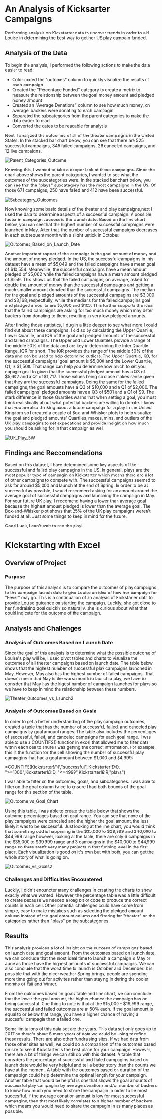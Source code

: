 # An Analysis of Kicksarter Campaigns
Performing analysis on Kickstarter data to uncover trends in order to aid Louise in determining the best way to get her US play campain funded.

## Analysis of the Data
To begin the analysis, I performed the following actions to make the data easier to read:

* Color coded the "outomes" column to quickly visualize the results of each campaign
* Created the "Percentage Funded" category to create a metric to measure the relationship between the goal money amount and pledged money amount
* Created an "Average Donations" column to see how much money, on average, backers were donating to each campagin
* Separated the subcategories from the parent categories to make the data easier to read
* Converted the dates to be readable for analysis

Next, I analyzed the outcomes of all of the theater campaigns in the United States. In the stacked bar chart below, you can see that there are 525 successful campaigns, 349 failed campaigns, 26 canceled campaigns, and 12 live campaigns.

![Parent_Categories_Outcome](https://github.com/rmward17/kickstarter-analysis/blob/main/Parent_Categories_Outcome.jpg?raw=true)

Knowing this, I wanted to take a deeper look at these campaigns. Since the chart above shows the parent categories, I wanted to see what the outcomes of the subcategories were. In the stacked bar chart below, you can see that the "plays" subcategory has the most campaigns in the US. Of those 671 campaigns, 250 have failed and 412 have been successful.

![Subcategory_Outcomes](https://github.com/rmward17/kickstarter-analysis/blob/main/Subcategory_Outcomes.jpg?raw=true)

Now knowing some basic details of the theater and play campaigns,next I used the data to determine aspects of a successful campaign. A possible factor in campaign success is the launch date. Based on the line chart below, you can see that the highest number of successful campaigns were launched in May. After that, the number of successful campaigns decreases in each subsequent month with a slight uptick in October. 

![Outcomes_Based_on_Launch_Date](https://github.com/rmward17/kickstarter-analysis/blob/main/Outcomes_Based_on_Launch_Date.jpg?raw=true)

Another important aspect of the campaign is the goal amount of money and the amount of money pledged. In the US, the successful campaigns in this dataset have a mean of $5,049 and the failed campaigns have a mean goal of $10,554. Meanwhile, the successful campaigns have a mean amount pledged of $5,062 while the failed campaigns have a mean amount pledged of $559. This shows us that the failed campaigns, on average, asked for double the amount of money than the successful campaigns and getting a much smaller amount donated than the successful campaigns. The median for the goal and pledged amounts of the successful campagins are $3,000 and $3,168, respectfully, while the medians for the failed campagins goal and pladged amounts are $5,000 and $103. This further supports the idea that the failed campaigns are asking for too much money which may deter backers from donating to them, resulting in very low pledged amounts.

After finding those statistics, I dug in a little deeper to see what more I could find out about these campaigns. I did so by calculating the Upper Quartile, Lower Quartile, and IQR of the goal and pledged amounts of the successful and failed campaigns. The Upper and Lower Quartiles provide a range of the middle 50% of the data and are key in determining the Inter Quartile Range, IQR for short. The IQR provides the range of the middle 50% of the data and can be used to help determine outliers. The Upper Quartile, Q3, for the successful campaigns' goal amount is $5,000 and the Lower Quartile, Q1, is $1,500. That range can help you determine how much to set you capagin goal to given that the successful pledged amount has a Q3 of $5,602 and a Q1 of $1,717. Those values being so close makes sense given that they are the successful campaigns. Doing the same for the failed campaigns, the goal amounts have a Q3 of $10,000 and a Q1 of $2,000. The failed campaigns' pledged amounts have a Q3 of $501 and a Q1 of $9. The stark difference in those Quartiles warns that when setting a goal, you must think realistically about what potential backers are willing to donate. I know that you are also thinking about a future campaign for a play in the United Kingdom so I created a couple of Box-and-Whisker plots to help visualize the goal and pledged amounts' Quartiles, maxes, mins, and outliers of the UK play campagins to set expecations and provide insight on how much you should be asking for in that campaign as well. 

![UK_Play_BW](https://github.com/rmward17/kickstarter-analysis/blob/main/UK_Play_BW.jpg?raw=true)

## Findings and Reccomendations

Based on this dataset, I have determined some key aspects of the successful and failed play campagins in the US. In general, plays are the most popular type of campagin on Kickstarter which means there are a lot of other campaigns to compete with. The successful campaigns seemed to ask for around $5,000 and launch at the end of Spring. In order to be as successful as possible, I would reccomend asking for an amount around the average goal of successful campaigns and launching the campaign in May. For your future UK play, I reccomend having a lower than average goal because the highest amount pledged is lower than the average goal. The Box-and-Whisker plot shows that 25% of the UK play campaigns weren't funded at all. Just some things to keep in mind for the future. 

Good Luck, I can't wait to see the play!


# Kickstarting with Excel

## Overview of Project

### Purpose

The purpose of this analysis is to compare the outcomes of play campaigns to the campaign launch date to give Louise an idea of how her campaign for "Fever" may go.
This is a continuation of an analysis of Kickstarter data to provide Louise guidance on starting the campaign. Luckily, she got close to her fundraising goal quickly so naturally, she is curious about what that could indicate for the outcome of the campaign.

## Analysis and Challenges

### Analysis of Outcomes Based on Launch Date

Since the goal of this analysis is to determine what the possible outcome of Louise's play will be, I used pivot tables and charts to visualize the outcomes of all theater campaigns based on launch date. The table below shows that the highest number of successful play campaigns launched in May. However, May also has the highest number of failed campaigns. That doesn't mean that May is the worst month to launch a play, we have to consider that May has the higest number of campaign launches for plays so we have to keep in mind the relationship between these numbers.

![Theater_Outcomes_vs_Launch2](https://github.com/rmward17/kickstarter-analysis/blob/main/Theater_Outcomes_vs_Launch2.jpg?raw=true)

### Analysis of Outcomes Based on Goals

In order to get a better understanding of the play campaign outcomes, I created a table that has the number of successful, failed, and canceled play campaigns
by goal amount ranges. The table also includes the percentages of successful, failed, and canceled campaigns for each goal range. I was able to use a COUNTIFS() function in excel that allowed me to filter data within each cell to enure I was getting the correct infromation. For example, this is the function for the cell showing the number of successful play campagins that had a goal amount between $1,000 and $4,999:

=COUNTIFS(Kickstarter!$F:$F,"successful", Kickstarter!$D:$D, ">=1000",Kickstarter!$D:$D, "<=4999",Kickstarter!$R:$R,"plays")

I was able to filter on the outcomes, goals, and subcategories. I was able to filter on the goal column twice to ensure I had both bounds of the goal range for this section of the table. 

![Outcome_vs_Goal_Chart](https://github.com/rmward17/kickstarter-analysis/blob/main/Outcome_vs_Goal_Chart.jpg?raw=true)

Using this table, I was able to create the table below that shows the outcome percentages based on goal range. You can see that none of the play campaigns were canceled and the higher the goal amount, the less likely it was to be successful. Just looking at the line chart, you would think that something odd is happening in the $35,000 to $39,999 and $40,000 to $44,999 range however, looking at the table, there are only 6 campaigns in the $35,000 to $39,999 range and 3 campaigns in the $40,000 to $44,999 range so there aren't very many projects in that fudning level in the first place. Each visualization is good on it's own but with both, you can get the whole story of what is going on.

![Outcomes_vs_Goals2](https://github.com/rmward17/kickstarter-analysis/blob/main/Outcomes_vs_Goals2.jpg?raw=true)

### Challenges and Difficulties Encountered

Luckily, I didn't enouncter many challenges in creating the charts to show exactly what we wanted. However, the percentage table was a little difficult to create because we needed a long bit of code to produce the correct counts in each cell. Other potential challenges could have come from simple, easy to make mistakes such as selecting the pledged amount column instead of the goal amount column and filtering for "theater" on the categories  rather than "plays" pn the subcategories.

## Results

This analysis provides a lot of insight on the success of campaigns based on launch date and goal amount. From the outcomes based on launch date, we can conclude that the most ideal time to launch a campaign is May or June as those have the highest amounts of successful campaigns. We can also conclude that the worst time to launch is October and December. It is possible that with the nicer weather Spring brings, people are spending more time going out for activites rather than staying in during the cooler months of Fall and Winter.

From the outcomes based on goals table and line chart, we can conclude that the lower the goal amount, the higher chance the campaign has on being successful. One thing to note is that at the $15,000 - $19,999 range, the successful and failed outcomes are at 50% each. If the goal amount is equal to or below that range, you have a higher chance of having a succesful campagin than a failed one.

Some limitations of this data set are the years. This data set only goes up to 2017 so there's about 5 more years of data we could be using to refine these results. There are also other fundraising sites. If we had data from those other sites as well, we could do a comparison of the outcomes based on site to see if Kickstarter is the best place for your campaign. However, there are a lot of things we can still do with this dataset. A table that considers the percentage of successful and fialed campagins based on launch date would be very helpful and tell a better story than the counts we have at the moment. A table with the outcomes based on duration of the campapign could help determine the optimal length for your campaign. Another table that would be helpful is one that shows the goal amounts of successful play campagins by average donations and/or number of backers to know how much you need to share the campagin in order to be most succesfful. If the average donation amount is low for most successful campagins, then that most likely correlates to a higher number of backers which means you would need to share the campagin in as many places as possible. 
